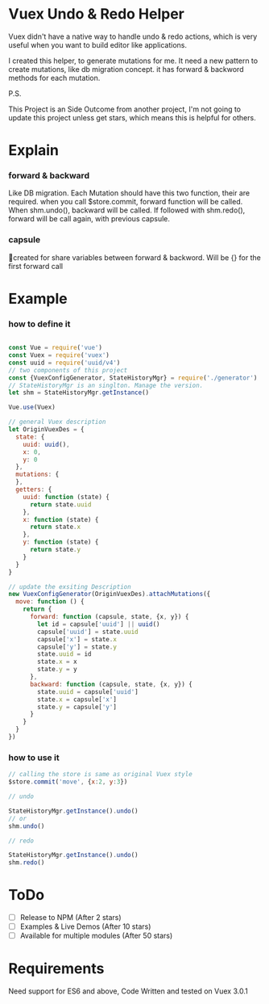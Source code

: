 # Vuex Undo & Redo Helper

Vuex didn't have a native way to handle undo & redo actions,
which is very useful when you want to build editor like applications.

I created this helper, to generate mutations for me. It need a new pattern to create mutations,
like db migration concept. it has forward & backword methods for each mutation.

P.S.

This Project is an Side Outcome from another project, I'm not going to update this project unless get stars, which means this is helpful for others.

# Explain

### forward & backward

Like DB migration. Each Mutation should have this two function,
their are required. when you call \$store.commit, forward function will be called.
When shm.undo(), backward will be called. If followed with shm.redo(), forward will be call again, with previous capsule.

### capsule

created for share variables between forward & backword. Will be {} for the first forward call


# Example

### how to define it

```javascript

const Vue = require('vue')
const Vuex = require('vuex')
const uuid = require('uuid/v4')
// two components of this project
const {VuexConfigGenerator, StateHistoryMgr} = require('./generator')
// StateHistoryMgr is an singlton. Manage the version.
let shm = StateHistoryMgr.getInstance()

Vue.use(Vuex)

// general Vuex description
let OriginVuexDes = {
  state: {
    uuid: uuid(),
    x: 0,
    y: 0
  },
  mutations: {
  },
  getters: {
    uuid: function (state) {
      return state.uuid
    },
    x: function (state) {
      return state.x
    },
    y: function (state) {
      return state.y
    }
  }
}

// update the exsiting Description
new VuexConfigGenerator(OriginVuexDes).attachMutations({
  move: function () {
    return {
      forward: function (capsule, state, {x, y}) {
        let id = capsule['uuid'] || uuid()
        capsule['uuid'] = state.uuid
        capsule['x'] = state.x
        capsule['y'] = state.y
        state.uuid = id
        state.x = x
        state.y = y
      },
      backward: function (capsule, state, {x, y}) {
        state.uuid = capsule['uuid']
        state.x = capsule['x']
        state.y = capsule['y']
      }
    }
  }
})

```

### how to use it

```javascript
// calling the store is same as original Vuex style
$store.commit('move', {x:2, y:3})

// undo

StateHistoryMgr.getInstance().undo()
// or
shm.undo()

// redo

StateHistoryMgr.getInstance().undo()
shm.redo()

```

# ToDo

- [ ] Release to NPM (After 2 stars)
- [ ] Examples & Live Demos (After 10 stars)
- [ ] Available for multiple modules (After 50 stars)

# Requirements

Need support for ES6 and above, Code Written and tested on Vuex 3.0.1